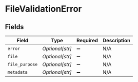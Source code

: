 # FileValidationError


## Fields

| Field              | Type               | Required           | Description        |
| ------------------ | ------------------ | ------------------ | ------------------ |
| `error`            | *Optional[str]*    | :heavy_minus_sign: | N/A                |
| `file`             | *Optional[str]*    | :heavy_minus_sign: | N/A                |
| `file_purpose`     | *Optional[str]*    | :heavy_minus_sign: | N/A                |
| `metadata`         | *Optional[str]*    | :heavy_minus_sign: | N/A                |